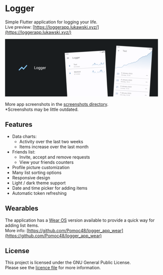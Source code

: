 # Logger

Simple Flutter application for logging your life.
\
Live preview: [https://loggerapp.lukawski.xyz/](https://loggerapp.lukawski.xyz/)

![Banner image](screenshots/banner.png)

More app screenshots in the [screenshots directory](screenshots).
\
*Screenshots may be little outdated.

## Features

- Data charts:
  - Activity over the last two weeks
  - Items increase over the last month
- Friends list:
  - Invite, accept and remove requests
  - View your friends counters
- Profile picture customization
- Many list sorting options
- Responsive design
- Light / dark theme support
- Date and time picker for adding items
- Automatic token refreshing

## Wearables

The application has a [Wear OS](https://wearos.google.com/)
version available to provide a quick way for adding list items.
\
More info: [https://github.com/Pomoc48/logger_app_wear](https://github.com/Pomoc48/logger_app_wear)

## License

This project is licensed under the GNU General Public License.
\
Please see the [licence file](LICENSE) for more information.
